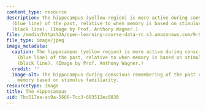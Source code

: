 ```yaml
---
content_type: resource
description: The hippocampus (yellow region) is more active during conscious remembering
  (blue line) of the past, relative to when memory is based on stimulus familiarity
  (black line). (Image by Prof. Anthony Wagner.)
file: /media/https%3A/open-learning-course-data-rc.s3.amazonaws.com/9-912-special-topics-in-brain-and-cognitive-sciences-fall-2001/7bc517eaac9a56667cc3603512ec8838_9-912f01.jpg
file_type: image/jpeg
image_metadata:
  caption: The hippocampus (yellow region) is more active during conscious remembering
    (blue line) of the past, relative to when memory is based on stimulus familiarity
    (black line). (Image by Prof. Anthony Wagner.)
  credit: ''
  image-alt: The hippocampus during conscious remembering of the past relative to
    memory based on stimulus familiarity.
resourcetype: Image
title: The Hippocampus
uid: 7bc517ea-ac9a-5666-7cc3-603512ec8838
---
```

